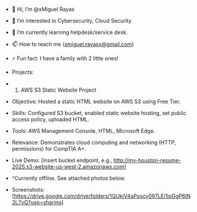 - 👋 Hi, I’m @xMiguel Rayas
- 👀 I’m interested in Cybersecurity, Cloud Security.
- 🌱 I’m currently learning helpdesk/service desk.
- 📫 How to reach me (xmiguel.rayasx@gmail.com)
- ⚡ Fun fact: I have a family with 2 little ones!

- Projects:
- 1. AWS S3 Static Website Project
- Objective: Hosted a static HTML website on AWS S3 using Free Tier.
- Skills: Configured S3 bucket, enabled static website hosting, set public access policy, uploaded HTML.
- Tools: AWS Management Console, HTML, Microsoft Edge.
- Relevance: Demonstrates cloud computing and networking (HTTP, permissions) for CompTIA A+.
- Live Demo: [Insert bucket endpoint, e.g., http://my-houston-resume-2025.s3-website-us-west-2.amazonaws.com]
- ^Currently offline. See attached photos below.
- Screenshots: [https://drive.google.com/drive/folders/1QUkjV4aPoscy097LEj1loGgP6lN2L7vQ?usp=sharing]

<!---
xMiguelx13/xMiguelx13 is a ✨ special ✨ repository because its `README.md` (this file) appears on your GitHub profile.
You can click the Preview link to take a look at your changes.
--->
